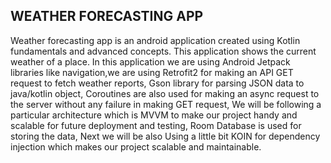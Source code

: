 ## WEATHER FORECASTING APP

Weather forecasting app is an android application created using Kotlin fundamentals and advanced concepts. This application shows the current weather of a place. In this application we are using Android Jetpack libraries like navigation,we are using Retrofit2 for making an API GET request to fetch weather reports, Gson library for parsing JSON data to java/kotlin object, Coroutines are also used for making an async request to the server without any failure in making GET request, We will be following a particular architecture which is MVVM to make our project handy and scalable for future deployment and testing, Room Database is used for storing the data, Next we will be also Using a little bit KOIN for dependency injection which makes our project scalable and maintainable. 